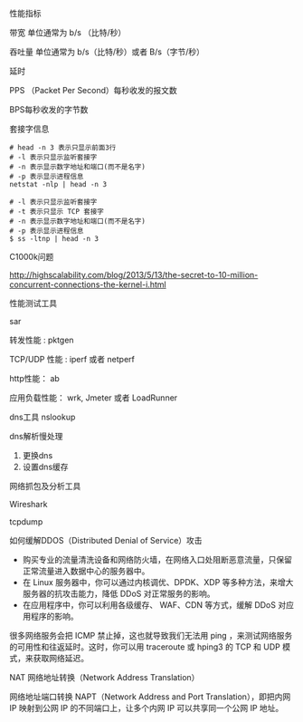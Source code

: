 性能指标 

带宽 单位通常为 b/s （比特/秒）

吞吐量 单位通常为 b/s（比特/秒）或者 B/s（字节/秒）

延时

PPS （Packet Per Second）每秒收发的报文数

 BPS每秒收发的字节数

套接字信息

```
# head -n 3 表示只显示前面3行
# -l 表示只显示监听套接字
# -n 表示显示数字地址和端口(而不是名字)
# -p 表示显示进程信息
netstat -nlp | head -n 3

# -l 表示只显示监听套接字
# -t 表示只显示 TCP 套接字
# -n 表示显示数字地址和端口(而不是名字)
# -p 表示显示进程信息
$ ss -ltnp | head -n 3
```

C1000k问题

http://highscalability.com/blog/2013/5/13/the-secret-to-10-million-concurrent-connections-the-kernel-i.html 

性能测试工具

sar

转发性能  : pktgen

TCP/UDP 性能 : iperf 或者 netperf

http性能： ab

应用负载性能： wrk, Jmeter 或者 LoadRunner

dns工具   nslookup

dns解析慢处理

1. 更换dns
2. 设置dns缓存

网络抓包及分析工具

Wireshark 

tcpdump

如何缓解DDOS（Distributed Denial of Service）攻击

- 购买专业的流量清洗设备和网络防火墙，在网络入口处阻断恶意流量，只保留正常流量进入数据中心的服务器中。
- 在 Linux 服务器中，你可以通过内核调优、DPDK、XDP 等多种方法，来增大服务器的抗攻击能力，降低 DDoS 对正常服务的影响。
- 在应用程序中，你可以利用各级缓存、 WAF、CDN 等方式，缓解 DDoS 对应用程序的影响。



很多网络服务会把 ICMP 禁止掉，这也就导致我们无法用 ping ，来测试网络服务的可用性和往返延时。这时，你可以用 traceroute 或 hping3 的 TCP 和 UDP 模式，来获取网络延迟。

 NAT 网络地址转换（Network Address Translation）

网络地址端口转换 NAPT（Network Address and Port Translation），即把内网 IP 映射到公网 IP 的不同端口上，让多个内网 IP 可以共享同一个公网 IP 地址。